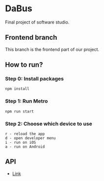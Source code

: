 # DaBus
Final project of software studio.

## Frontend branch
This branch is the frontend part of our project.

## How to run?

### Step 0: Install packages
```
npm install
```

### Step 1: Run Metro
```
npm run start
```

### Step 2: Choose which device to use
```
r - reload the app
d - open developer menu
i - run on iOS
a - run on Android
```
## API

- [Link](https://hackmd.io/@Koios/BJCVLhupi/https%3A%2F%2Fhackmd.io%2F%40tropical08842%2FHyIL4r1Ph)
